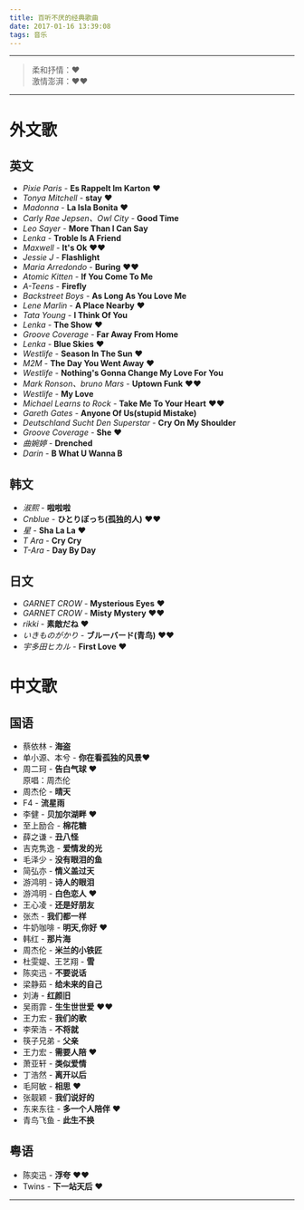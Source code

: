 ```yaml
---
title: 百听不厌的经典歌曲
date: 2017-01-16 13:39:08
tags: 音乐
---
```

___
> 柔和抒情：❤  
激情澎湃：❤❤

___

# 外文歌

## 英文
- _Pixie Paris_ - __Es Rappelt lm Karton__ ❤
- _Tonya Mitchell_ - __stay__ ❤
- _Madonna_ - __La Isla Bonita__ ❤
- _Carly Rae Jepsen、Owl City_ - __Good Time__
- _Leo Sayer_ - __More Than I Can Say__
- _Lenka_ - __Troble Is A Friend__
- _Maxwell_ - __It's Ok__  ❤❤
- _Jessie J_ - __Flashlight__
- _Maria Arredondo_ - __Buring__  ❤❤
- _Atomic Kitten_ - __If You Come To Me__
- _A-Teens_ - __Firefly__
- _Backstreet Boys_ - __As Long As You Love Me__
- _Lene Marlin_ - __A Place Nearby__ ❤
- _Tata Young_ - __I Think Of You__
- _Lenka_ - __The Show__ ❤
- _Groove Coverage_ - __Far Away From Home__
- _Lenka_ - __Blue Skies__ ❤
- _Westlife_ - __Season In The Sun__ ❤
- _M2M_ - __The Day You Went Away__ ❤
- _Westlife_ - __Nothing's Gonna Change My Love For You__
- _Mark Ronson、bruno Mars_ - __Uptown Funk__ ❤❤
- _Westlife_ - __My Love__
- _Michael Learns to Rock_ - __Take Me To Your Heart__ ❤❤
- _Gareth Gates_ - __Anyone Of Us(stupid Mistake)__<!--more-->
- _Deutschland Sucht Den Superstar_ - __Cry On My Shoulder__
- _Groove Coverage_ - __She__ ❤
- _曲婉婷_ - __Drenched__
- _Darin_ - __B What U Wanna B__

## 韩文
- _淑熙_ - __啦啦啦__
- _Cnblue_ - __ひとりぼっち(孤独的人)__ ❤❤
- _星_ - __Sha La La__ ❤
- _T Ara_ - __Cry Cry__
- _T-Ara_ - __Day By Day__

## 日文
- _GARNET CROW_ - __Mysterious Eyes__ ❤
- _GARNET CROW_ - __Misty Mystery__ ❤❤
- _rikki_ - __素敵だね__ ❤
- _いきものがかり_ - __ブルーバード(青鸟)__ ❤❤
- _宇多田ヒカル_ - __First Love__ ❤

# 中文歌

## 国语
- 蔡依林 - __海盗__
- 单小源、本兮 - __你在看孤独的风景__❤
- 周二珂 - __告白气球__ ❤  
原唱：周杰伦
- 周杰伦 - __晴天__
- F4 - __流星雨__
- 李健 - __贝加尔湖畔__ ❤
- 至上励合 - __棉花糖__
- 薛之谦 - __丑八怪__
- 吉克隽逸 - __爱情发的光__
- 毛泽少 - __没有眼泪的鱼__
- 简弘亦 - __情义盖过天__
- 游鸿明 - __诗人的眼泪__
- 游鸿明 - __白色恋人__ ❤
- 王心凌 - __还是好朋友__
- 张杰 - __我们都一样__
- 牛奶咖啡 - __明天,你好__ ❤
- 韩红 - __那片海__
- 周杰伦 - __米兰的小铁匠__
- 杜雯媞、王艺翔 - __雪__
- 陈奕迅 - __不要说话__
- 梁静茹 - __给未来的自己__
- 刘涛 - __红颜旧__
- 吴雨霏 - __生生世世爱__ ❤❤
- 王力宏 - __我们的歌__
- 李荣浩 - __不将就__
- 筷子兄弟 - __父亲__
- 王力宏 - __需要人陪__ ❤
- 萧亚轩 - __类似爱情__
- 丁浩然 - __离开以后__
- 毛阿敏 - __相思__ ❤
- 张靓颖 - __我们说好的__
- 东来东往 - __多一个人陪伴__ ❤
- 青鸟飞鱼 - __此生不换__

## 粤语
- 陈奕迅 - __浮夸__ ❤❤
- Twins - __下一站天后__ ❤

___
